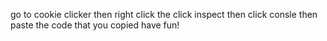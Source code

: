 go to cookie clicker then right click the click inspect then click consle then paste the code that you copied have fun!

